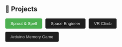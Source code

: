 ## 🚀 Projects

<style>
  .tab-container {
    display: flex;
    flex-wrap: wrap;
    gap: 10px;
    margin-bottom: 10px;
  }

  .tab-button {
    padding: 8px 16px;
    border: 1px solid #444;
    background-color: #1e1e1e;
    color: #ccc;
    cursor: pointer;
    border-radius: 4px;
    transition: background-color 0.2s ease, color 0.2s ease;
  }

  .tab-button:hover {
    background-color: #333;
    color: #fff;
  }

  .tab-button.active {
    background-color: #4caf50; /* muted green */
    color: #fff;
    border-color: #4caf50;
  }

  .tab-content {
    display: none;
    margin-top: 1rem;
  }

  .tab-content.active {
    display: block;
  }
</style>

<div class="tab-container">
  <button class="tab-button active" onclick="showTab('sprout')">Sprout & Spell</button>
  <button class="tab-button" onclick="showTab('space')">Space Engineer</button>
  <button class="tab-button" onclick="showTab('vr')">VR Climb</button>
  <button class="tab-button" onclick="showTab('arduino')">Arduino Memory Game</button>
</div>

<div id="sprout" class="tab-content">
  <h3>🧙 Sprout & Spell</h3>

  <h4>🛠 Tools Used</h4>
  <div style="display: flex; flex-wrap: wrap; gap: 12px; align-items: center; margin-bottom: 1rem;">
    <img src="/assets/images/Unity6.png" alt="Unity6" title="Unity6" width="180" height="100" />
    <img src="/assets/images/csharp.png" alt="C#" title="C#" width="100" height="100" />
    <img src="/assets/images/netcode.png" alt="Netcode for GameObjects" title="Netcode for GameObjects" width="300" height="100" />
    <img src="/assets/images/Maya.png" alt="Maya" title="Maya" width="100" height="100" />
    <img src="/assets/images/audacity.png" alt="Audacity" title="Audacity" width="400" height="100" />
    <img src="/assets/images/krita.png" alt="krita" title="krita" width="290" height="100" />
  </div>

  <p>A procedurally generated dungeon crawler with scalable multiplayer systems, intelligent AI, and network-synced environments. Built using Unity and Netcode for GameObjects.</p>
  <p>🔗 <a href="https://gitlab.com/DoomHEADSHOT/sproutfps" target="_blank">View on Gitlab</a></p>

  <h4>🔹 Procedural Room Generation</h4>
  <p>Rooms are generated with just the X and Z axis using <code>Graphics.DrawMeshInstanced</code>. A decorations grid system populates each room with assets that feel naturally placed without looking random.</p>
  <img src="/assets/images/roomGenerator.gif" alt="Procedural Room Generation" width="1000" />

  <h4>🔹 Procedural Dungeon Generation</h4>
  <p>Five-step dungeon generation process:</p>
  <ol>
    <li>🧱 Random room placement with optional buffer to prevent overlap.</li>
    <img src="/assets/images/dungeon1.png" alt="Procedural Dungeon Generation" width="500" />
    <li>📐 Delaunay triangulation using Bowyer-Watson algorithm.</li>
    <img src="/assets/images/dungeon2.png" alt="Procedural Dungeon Generation" width="500" />
    <li>🌲 Minimum Spanning Tree (MST) with Prim’s algorithm for guaranteed connectivity.</li>
    <img src="/assets/images/dungeon3.png" alt="Procedural Dungeon Generation" width="500" />
    <li>🔄 Optional cycle creation with 12.5% extra edge inclusion.</li>
    <img src="/assets/images/dungeon4.png" alt="Procedural Dungeon Generation" width="500" />
    <li>🧭 A* pathfinding for hallway creation that adapts to terrain and layout.</li>
    <img src="/assets/images/dungeon5.gif" alt="Procedural Dungeon Generation" width="500" />
  </ol>

  <h4>🔹 Advanced AI Behavior</h4>
  <p>Expanded on <em>Space Engineer</em>'s AI system. Enemies now locate and pick up items around the map, adding them to their loot tables. They can also interact with world objects like doors and switches.</p>


  <h4>🔹 Multiplayer Networking</h4>
  <p>Built with <strong>Netcode for GameObjects</strong>:</p>
  <ul>
    <li>🌍 Synced procedural dungeon generation via seed sharing.</li>
    <li>🎭 Synced player and enemy animations.</li>
    <li>🧑‍🤝‍🧑 Fully multiplayer-ready AI interactions and combat systems.</li>
  </ul>
</div>

<div id="space" class="tab-content">
  <h3>🚀 Space Engineer</h3>

  <h4>🛠 Tools Used</h4>
  <div style="display: flex; flex-wrap: wrap; gap: 12px; align-items: center; margin-bottom: 1rem;">
    <img src="/assets/images/Unity.png" alt="Unity" title="Unity" width="150" height="150" />
    <img src="/assets/images/csharp.png" alt="C#" title="C#" width="100" height="100" />
    <img src="/assets/images/Mirror.jpg" alt="Mirror" title="Mirror" width="180" height="120" />
    <img src="/assets/images/Maya.png" alt="Maya" title="Maya" width="100" height="100" />
    <img src="/assets/images/audacity.png" alt="Audacity" title="Audacity" width="400" height="100" />
    <img src="/assets/images/krita.png" alt="krita" title="krita" width="290" height="100" />
  </div>

  <p>A sci-fi survival game featuring Souls-like combat mechanics, advanced AI behavior, and seamless multiplayer integration — all developed in Unity.</p>
  <p>🔗 <a href="https://gitlab.com/DoomHEADSHOT/spaceengineer" target="_blank">View on Gitlab</a></p>

  <h4>🔹 Player Movement & Combat</h4>
  <p>Implemented a Souls-like system with rolling, dodging, jumping, light/heavy attacks, and fluid combo transitions.</p>

  <h4>🔹 Advanced Animation System</h4>
  <p>Randomized animations, directional hit reactions, upper/lower body blending, and left/right hand-specific attacks.</p>

  <h4>🔹 RPG Stat Scaling</h4>
  <p>Integrated stamina, health, and damage scaling systems based on player stats.</p>

  <h4>🔹 Immersive Effects</h4>
  <p>Used hit angle-based VFX and randomized sound effects for more dynamic and visceral feedback during combat.</p>

  <h4>🔹 Interactions & Items</h4>
  <p>Players can interact with world objects and pickups for resources, weapons, or mission objectives.</p>

  <h4>🔹 Ranged & Melee Weapons</h4>
  <p>Laser guns, hammers, wrenches, and unarmed combat are all supported with unique attack styles.</p>

  <h4>🔹 AI State Machine</h4>
  <p>Custom AI system with Idle, Pursue, Combat Stance, and Attack states, including navigation and target prioritization.</p>

  <h4>🔹 Multiplayer Support</h4>
  <p>Used Mirror for fully networked combat, co-op, and exploration. Players can host sessions, join via code, or browse open lobbies.</p>

  <h4>🔹 Backend & Auth System</h4>
  <p>Connected Unity to Strapi backend. Players can sign up or log in with Discord, Patreon, Twitch, or email via OAuth and UnityWebView.</p>

  <h4>🔹 Save System</h4>
  <p>Created a JSON-based game save and load system to persist progress between sessions.</p>
</div>

<div id="vr" class="tab-content">
  <h3>🧗 VR Climber</h3>

  <h4>🛠 Tools Used</h4>
  <div style="display: flex; flex-wrap: wrap; gap: 12px; align-items: center; margin-bottom: 1rem;">
    <img src="/assets/images/Unity6.png" alt="Unity6" title="Unity6" width="180" height="100" />
    <img src="/assets/images/csharp.png" alt="C#" title="C#" width="100" height="100" />
    <img src="/assets/images/openXR.png" alt="OpenXR" title="OpenXR" width="190" height="100" />
    <img src="/assets/images/Maya.png" alt="Maya" title="Maya" width="100" height="100" />
    <img src="/assets/images/audacity.png" alt="Audacity" title="Audacity" width="400" height="100" />
    <img src="/assets/images/krita.png" alt="krita" title="krita" width="290" height="100" />
  </div>

  <p>Physics-based VR climbing game using OpenXR. Smash falling obstacles with a hammer, only if you swing it hard enough!</p>
  <p>🔗 <a href="https://gitlab.com/DoomHEADSHOT/vr_climb" target="_blank">View on Gitlab</a></p>

  <h4>🔹 Climbing Mechanic</h4>
  <p>Grab specific objects using VR controllers and pull yourself up to climb realistically.</p>

  <h4>🔹 Hand Animations</h4>
  <p>Implemented animated VR hands that react to grip and movement.</p>

  <h4>🔹 Physics-Based Weapons</h4>
  <p>Created tools that break falling objects—only when swung fast enough to trigger impact-based destruction.</p>

  <h4>🔹 Jumping Mechanic</h4>
  <p>Players can jump by pushing themselves off while climbing, allowing for tight-space maneuvers and parkour-style movement.</p>

  <h4>🔹 Environment Setup</h4>
  <p>Designed and optimized the 3D environment layout for immersive VR exploration.</p>
</div>

<div id="arduino" class="tab-content">
  <h3>🧠 Arduino-Based Memory Game</h3>

  <h4>🛠 Tools Used</h4>
  <div style="display: flex; flex-wrap: wrap; gap: 12px; align-items: center; margin-bottom: 1rem;">
    <img src="/assets/images/arduino.png" alt="Arduino" title="Arduino" width="144" height="88" />
    <img src="/assets/images/Qt.png" alt="Qt" title="Qt" width="174" height="174" />
    <img src="/assets/images/mySQL.png" alt="MySQL" title="MySQL" width="180" height="150" />
    <img src="/assets/images/C++.png" alt="C++" title="C++" width="180" height="180" />
    <img src="/assets/images/C.png" alt="C" title="C" width="180" height="180" />
  </div>

  <p>A mini memory game inspired by the sequence test on HumanBenchmark.com. Built using Arduino and Qt for touchscreen and database interaction.</p>
  <p>🔗 <a href="https://github.com/yourusername/arduino-memory-game" target="_blank">View on GitHub</a></p>

  <h4>🔹 Dynamic Memory Management</h4>
  <p>Allocated and deallocated memory dynamically during each game session to support varying levels of gameplay difficulty.</p>

  <h4>🔹 Scoring System & Database</h4>
  <p>Implemented a scoring system and connected it to a MySQL database via Qt to persist player scores.</p>

  <h4>🔹 LCD Touchscreen Calibration</h4>
  <p>Calibrated an LCD touchscreen to detect input accurately for responsive gameplay experience.</p>

  <video controls width="500" src="/assets/videos/memoryGame.mp4">Your browser does not support the video tag.</video>
</div>

<script>
  function showTab(tabId) {
    document.querySelectorAll('.tab-button').forEach(btn => btn.classList.remove('active'));
    document.querySelectorAll('.tab-content').forEach(div => div.classList.remove('active'));
    document.querySelectorAll(`[onclick*="${tabId}"]`).forEach(btn => btn.classList.add('active'));
    document.getElementById(tabId).classList.add('active');
  }
</script>
